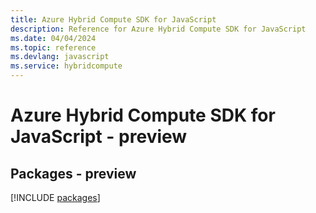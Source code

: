 ```yaml
---
title: Azure Hybrid Compute SDK for JavaScript
description: Reference for Azure Hybrid Compute SDK for JavaScript
ms.date: 04/04/2024
ms.topic: reference
ms.devlang: javascript
ms.service: hybridcompute
---
```

# Azure Hybrid Compute SDK for JavaScript - preview
## Packages - preview
[!INCLUDE [packages](hybrid-compute-index.md)]